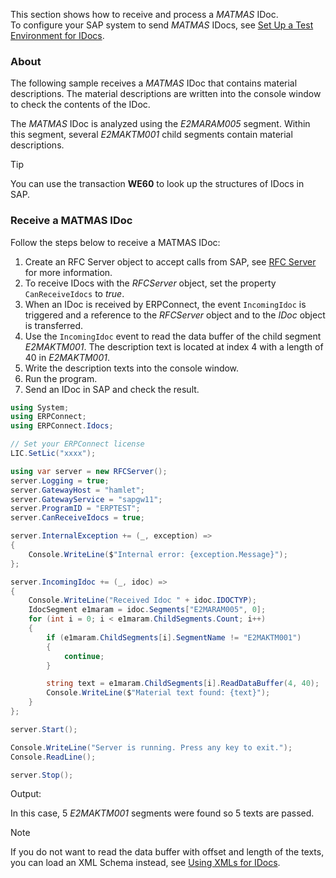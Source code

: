 This section shows how to receive and process a *MATMAS* IDoc.\
To configure your SAP system to send *MATMAS* IDocs, see [Set Up a Test Environment for IDocs](../../documentation/idocs/prerequisites/#set-up-a-test-environment-for-idocs).

### About

The following sample receives a *MATMAS* IDoc that contains material descriptions. The material descriptions are written into the console window to check the contents of the IDoc.

The *MATMAS* IDoc is analyzed using the *E2MARAM005* segment. Within this segment, several *E2MAKTM001* child segments contain material descriptions.

Tip

You can use the transaction **WE60** to look up the structures of IDocs in SAP.

### Receive a MATMAS IDoc

Follow the steps below to receive a MATMAS IDoc:

1. Create an RFC Server object to accept calls from SAP, see [RFC Server](/erpconnect/documentation/rfc-server/create-rfc-functions/) for more information.
1. To receive IDocs with the *RFCServer* object, set the property `CanReceiveIdocs` to *true*.
1. When an IDoc is received by ERPConnect, the event `IncomingIdoc` is triggered and a reference to the *RFCServer* object and to the *IDoc* object is transferred.
1. Use the `IncomingIdoc` event to read the data buffer of the child segment *E2MAKTM001*. The description text is located at index 4 with a length of 40 in *E2MAKTM001*.
1. Write the description texts into the console window.
1. Run the program.
1. Send an IDoc in SAP and check the result.

```csharp
using System;
using ERPConnect;
using ERPConnect.Idocs;

// Set your ERPConnect license
LIC.SetLic("xxxx");

using var server = new RFCServer();
server.Logging = true;
server.GatewayHost = "hamlet";
server.GatewayService = "sapgw11";
server.ProgramID = "ERPTEST";
server.CanReceiveIdocs = true;

server.InternalException += (_, exception) =>
{
    Console.WriteLine($"Internal error: {exception.Message}");
};

server.IncomingIdoc += (_, idoc) =>
{
    Console.WriteLine("Received Idoc " + idoc.IDOCTYP);
    IdocSegment e1maram = idoc.Segments["E2MARAM005", 0];
    for (int i = 0; i < e1maram.ChildSegments.Count; i++)
    {
        if (e1maram.ChildSegments[i].SegmentName != "E2MAKTM001")
        {
            continue;
        }

        string text = e1maram.ChildSegments[i].ReadDataBuffer(4, 40);
        Console.WriteLine($"Material text found: {text}");
    }
};

server.Start();

Console.WriteLine("Server is running. Press any key to exit.");
Console.ReadLine();

server.Stop();

```

Output:

In this case, 5 *E2MAKTM001* segments were found so 5 texts are passed.

Note

If you do not want to read the data buffer with offset and length of the texts, you can load an XML Schema instead, see [Using XMLs for IDocs](../../documentation/idocs/idocs-schema-generator/).
